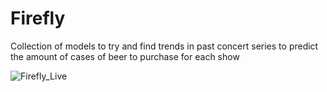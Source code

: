 # Firefly
Collection of models to try and find trends in past concert series to predict the amount of cases of beer to purchase for each show

![Firefly_Live](https://github.com/user-attachments/assets/cca675f3-3d03-4f0b-b4e9-d79723c673cc)
